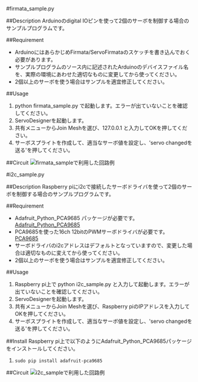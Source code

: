 #firmata_sample.py

##Description
Arduinoのdigital IOピンを使って2個のサーボを制御する場合のサンプルプログラムです。

##Requirement
* ArduinoにはあらかじめFirmata/ServoFirmataのスケッチを書き込んでおく必要があります。
* サンプルプログラムのソース内に記述されたArduinoのデバイスファイル名を、実際の環境にあわせた適切なものに変更してから使ってください。
* 2個以上のサーボを使う場合はサンプルを適宜修正してください。

##Usage
1. python firmata_sample.py で起動します。エラーが出ていないことを確認してください。
2. ServoDesignerを起動します。
3. 共有メニューからJoin Meshを選び、127.0.0.1 と入力してOKを押してください。
4. サーボスプライトを作成して、適当なサーボ値を設定し、'servo changedを送る'を押してください。

##Circuit
![firmata_sampleで利用した回路例](https://raw.githubusercontent.com/wiki/EiichiroIto/ServoDesigner/images/firmata_sample.png)

#i2c_sample.py

##Description
Raspberry piにi2cで接続したサーボドライバを使って2個のサーボを制御する場合のサンプルプログラムです。

##Requirement
* Adafruit_Python_PCA9685 パッケージが必要です。 [Adafruit_Python_PCA9685][]
* PCA9685を使った16ch 12bitのPWMサーボドライバが必要です。 [PCA9685][]
* サーボドライバのi2cアドレスはデフォルトとなっていますので、変更した場合は適切なものに変えてから使ってください。
* 2個以上のサーボを使う場合はサンプルを適宜修正してください。

[Adafruit_Python_PCA9685]: https://github.com/adafruit/Adafruit_Python_PCA9685 "Adafruit_Python_PCA9685"
[PCA9685]: https://www.amazon.co.jp/gp/product/B00WBYELB2/ "PCA9685"

##Usage
1. Raspberry pi上で python i2c_sample.py と入力して起動します。エラーが出ていないことを確認してください。
2. ServoDesignerを起動します。
3. 共有メニューからJoin Meshを選び、Raspberry piのIPアドレスを入力してOKを押してください。
4. サーボスプライトを作成して、適当なサーボ値を設定し、'servo changedを送る'を押してください。

##Install
Raspberry pi上で以下のようにAdafruit_Python_PCA9685パッケージをインストールしてください。
1. `sudo pip install adafruit-pca9685`

##Circuit
![i2c_sampleで利用した回路例](https://raw.githubusercontent.com/wiki/EiichiroIto/ServoDesigner/images/i2c_sample.png)
